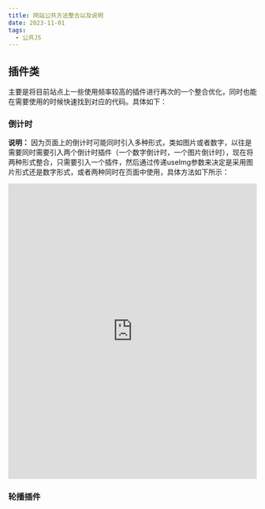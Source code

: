 ```yaml
---
title: 网站公共方法整合以及说明
date: 2023-11-01
tags:
  - 公共JS
---
```

## 插件类

主要是将目前站点上一些使用频率较高的插件进行再次的一个整合优化，同时也能在需要使用的时候快速找到对应的代码。具体如下：

### 倒计时

**说明：** 因为页面上的倒计时可能同时引入多种形式，类如图片或者数字，以往是需要同时需要引入两个倒计时插件（一个数字倒计时，一个图片倒计时），现在将两种形式整合，只需要引入一个插件，然后通过传递useImg参数来决定是采用图片形式还是数字形式，或者两种同时在页面中使用，具体方法如下所示：

<iframe height="600" style="width: 100%;" scrolling="no" title="Untitled" src="https://codepen.io/dorr-hlc/embed/vYbWgdZ?default-tab=js%2Cresult" frameborder="no" loading="lazy" allowtransparency="true" allowfullscreen="true">
  See the Pen <a href="https://codepen.io/dorr-hlc/pen/vYbWgdZ">
  Untitled</a> by Dorr-hlc (<a href="https://codepen.io/dorr-hlc">@dorr-hlc</a>)
  on <a href="https://codepen.io">CodePen</a>.
</iframe>

### 轮播插件
